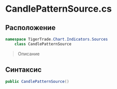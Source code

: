 
# CandlePatternSource.cs
## Расположение
```csharp
namespace TigerTrade.Chart.Indicators.Sources  
    class CandlePatternSource
```

> Описание

## Синтаксис
```csharp
public CandlePatternSource()
```
